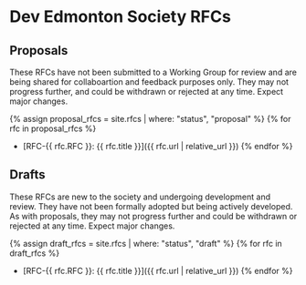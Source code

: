 # Dev Edmonton Society RFCs

## Proposals

These RFCs have not been submitted to a Working Group for review and are being shared for collaboartion and feedback purposes only. They may not progress further, and could be withdrawn or rejected at any time. Expect major changes.

{% assign proposal_rfcs = site.rfcs | where: "status", "proposal" %}
{% for rfc in proposal_rfcs %}
 * [RFC-{{ rfc.RFC }}: {{ rfc.title }}]({{ rfc.url | relative_url }})
{% endfor %}

## Drafts

These RFCs are new to the society and undergoing development and review. They have not been formally adopted but being actively developed. As with proposals, they may not progress further and could be withdrawn or rejected at any time. Expect major changes.

{% assign draft_rfcs = site.rfcs | where: "status", "draft" %}
{% for rfc in draft_rfcs %}
 * [RFC-{{ rfc.RFC }}: {{ rfc.title }}]({{ rfc.url | relative_url }})
{% endfor %}
